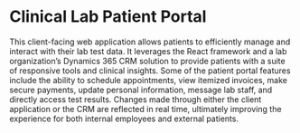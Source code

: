 # Clinical Lab Patient Portal

This client-facing web application allows patients to efficiently manage and interact with their lab test data. It leverages the React framework and a lab organization’s Dynamics 365 CRM solution to provide patients with a suite of responsive tools and clinical insights. Some of the patient portal features include the ability to schedule appointments, view itemized invoices, make secure payments, update personal information, message lab staff, and directly access test results. Changes made through either the client application or the CRM are reflected in real time, ultimately improving the experience for both internal employees and external patients.